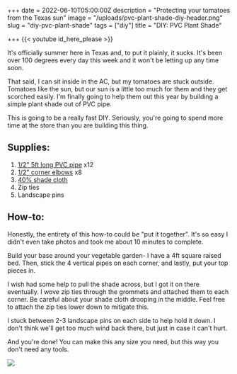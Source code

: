 +++
date = 2022-06-10T05:00:00Z
description = "Protecting your tomatoes from the Texas sun"
image = "/uploads/pvc-plant-shade-diy-header.png"
slug = "diy-pvc-plant-shade"
tags = ["diy"]
title = "DIY: PVC Plant Shade"

+++
{{< youtube id_here_please >}}

It's officially summer here in Texas and, to put it plainly, it sucks. It's been over 100 degrees every day this week and it won't be letting up any time soon.

That said, I can sit inside in the AC, but my tomatoes are stuck outside. Tomatoes like the sun, but our sun is a little too much for them and they get scorched easily. I'm finally going to help them out this year by building a simple plant shade out of PVC pipe.

This is going to be a really fast DIY. Seriously, you're going to spend more time at the store than you are building this thing.

## Supplies:

1. [1/2" 5ft long PVC pipe](https://www.lowes.com/pd/Charlotte-Pipe-1-2-in-dia-x-5-ft-L-600-PSI-PVC-Pipe/3133081) x12
2. [1/2" corner elbows](https://www.lowes.com/pd/LASCO-1-2-in-x-1-2-in-x-1-2-in-x-1-2-in-dia-Side-Outlet-Elbow-PVC-Fitting/3344666) x8
3. [40% shade cloth](https://www.amazon.com/dp/B08QZG9YCR?psc=1&ref=ppx_yo2ov_dt_b_product_details)
4. Zip ties
5. Landscape pins

## How-to:

Honestly, the entirety of this how-to could be "put it together". It's so easy I didn't even take photos and took me about 10 minutes to complete.

Build your base around your vegetable garden- I have a 4ft square raised bed. Then, stick the 4 vertical pipes on each corner, and lastly, put your top pieces in.

I wish had some help to pull the shade across, but I got it on there eventually. I wove zip ties through the grommets and attached them to each corner. Be careful about your shade cloth drooping in the middle. Feel free to attach the zip ties lower down to mitigate this.

I stuck between 2-3 landscape pins on each side to help hold it down. I don't think we'll get too much wind back there, but just in case it can't hurt.

And you're done! You can make this any size you need, but this way you don't need any tools.

![](/uploads/pxl_20220610_192858351-mp.jpg)